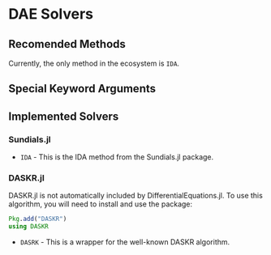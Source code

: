 # DAE Solvers

## Recomended Methods

Currently, the only method in the ecosystem is `IDA`.

## Special Keyword Arguments

## Implemented Solvers

### Sundials.jl

- `IDA` - This is the IDA method from the Sundials.jl package.

### DASKR.jl

DASKR.jl is not automatically included by DifferentialEquations.jl. To use this
algorithm, you will need to install and use the package:

```julia
Pkg.add("DASKR")
using DASKR
```

- `DASRK` - This is a wrapper for the well-known DASKR algorithm.
